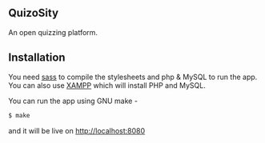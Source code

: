 QuizoSity
---
An open quizzing platform.

Installation
---
You need [sass](http://sass-lang.com/install) to compile the stylesheets and php & MySQL to run the app. You can also use [XAMPP](https://www.apachefriends.org/index.html) which will install PHP and MySQL.

You can run the app using GNU make -

```sh
$ make
```

and it will be live on [http://localhost:8080](http://localhost:8080)